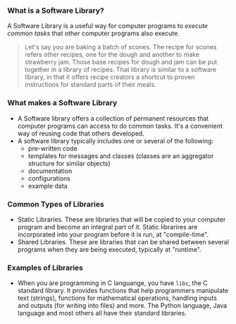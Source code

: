### What is a Software Library?

A Software Library is a useful way for computer programs to _execute common tasks_ that other computer programs also execute.

> Let's say you are baking a batch of scones. The recipe for scones refers other recipes, one for the dough and another to make strawberry jam. Those base recipes for dough and jam can be put together in a library of recipes. That library is similar to a software library, in that it offers recipe creators a shortcut to proven instructions for standard parts of their meals.

### What makes a Software Library

* A Software library offers a collection of permanent resources that computer programs can access to do common tasks. It's a convenient way of reusing code that others developed.
* A software library typically includes one or several of the following:
    * pre-written code
    * templates for messages and classes (classes are an aggregator structure for similar objects)
    * documentation
    * configurations 
    * example data

### Common Types of Libraries

* Static Libraries. These are libraries that will be copied to your computer program and become an integral part of it. Static librarires are incorporated into your program before it is run, at "compile-time".
* Shared Libraries. These are libraries that can be shared between several programs when they are being executed, typically at "runtime".

### Examples of Libraries
* When you are programming in C languange, you have `libc`, the C standard library. It provides functions that help programmers manipulate text (strings), functions for mathematical operations, handling inputs and outputs (for writing into files) and more. The Python language, Java language and most others all have their standard libraries.